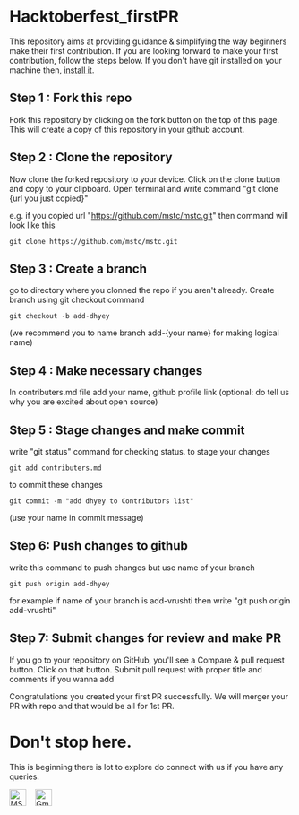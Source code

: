 # Hacktoberfest_firstPR
This repository aims at providing guidance & simplifying the way beginners make their first contribution. If you are looking forward to make your first contribution, follow the steps below.
If you don't have git installed on your machine then, [install it]( https://help.github.com/articles/set-up-git/).

## Step 1 : Fork this repo
Fork this repository by clicking on the fork button on the top of this page. This will create a copy of this repository in your github account.

## Step 2 : Clone the repository
Now clone the forked repository to your device. Click on the clone button and copy to your clipboard.
Open terminal and write command "git clone {url you just copied}"

e.g. if you copied url "https://github.com/mstc/mstc.git" then command will look like this
```
git clone https://github.com/mstc/mstc.git
```

## Step 3 : Create a branch
go to directory where you clonned the repo if you aren't already.
Create branch using git checkout command
```
git checkout -b add-dhyey
```
(we recommend you to name branch add-{your name} for making logical name)

## Step 4 : Make necessary changes
In contributers.md file add your name, github profile link (optional: do tell us why you are excited about open source)

## Step 5 : Stage changes and make commit
write "git status" command for checking status.
to stage your changes 
```
git add contributers.md
```
to commit these changes
```
git commit -m "add dhyey to Contributors list"
```
(use your name in commit message)

## Step 6: Push changes to github
write this command to push changes but use name of your branch
```
git push origin add-dhyey
```
for example if name of your branch is add-vrushti then write "git push origin add-vrushti"

## Step 7: Submit changes for review and make PR
If you go to your repository on GitHub, you'll see a Compare & pull request button. Click on that button.
Submit pull request with proper title and comments if you wanna add

Congratulations you created your first PR successfully.
We will merger your PR with repo and that would be all for 1st PR.
 
# Don't stop here.
This is beginning there is lot to explore do connect with us if you have any queries.

<a href="https://mstc.now.sh/" style="display:inline;"><img src="https://scontent.cdninstagram.com/v/t51.2885-15/e15/s320x320/118843238_337287717464838_8003819427386642483_n.jpg?_nc_ht=scontent.cdninstagram.com&_nc_cat=106&_nc_ohc=joJEJ7GkYVEAX-qXDS4&oh=da9c82ab6208d259a4db3c9fc70c27c7&oe=5F7C13EB&ig_cache_key=MjM5MTk4MDA1MzEyMTMwODYxNQ%3D%3D.2" alt="MSTC" height="30px"></a>&nbsp; &nbsp;
<a href="mailto:microsoftclub@daiict.ac.in" style="display:inline;"><img src="https://ssl.gstatic.com/ui/v1/icons/mail/rfr/logo_gmail_lockup_default_1x.png" alt="Gmail" height="30px"></a>

